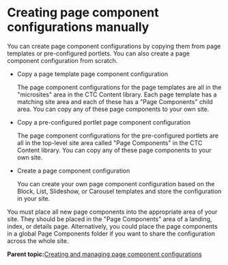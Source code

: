 # Creating page component configurations manually 

You can create page component configurations by copying them from page templates or pre-configured portlets. You can also create a page component configuration from scratch.

-   Copy a page template page component configuration

    The page component configurations for the page templates are all in the "microsites" area in the CTC Content library. Each page template has a matching site area and each of these has a "Page Components" child area. You can copy any of these page components to your own site.

-   Copy a pre-configured portlet page component configuration

    The page component configurations for the pre-configured portlets are all in the top-level site area called "Page Components" in the CTC Content library. You can copy any of these page components to your own site.

-   Create a page component configuration

    You can create your own page component configuration based on the Block, List, Slideshow, or Carousel templates and store the configuration in your site.


You must place all new page components into the appropriate area of your site. They should be placed in the "Page Components" area of a landing, index, or details page. Alternatively, you could place the page components in a global Page Components folder if you want to share the configuration across the whole site.

**Parent topic:**[Creating and managing page component configurations ](../ctc/ctc_design_comp_config.md)

